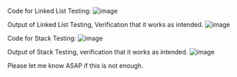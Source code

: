 Code for Linked List Testing:
![image](https://github.com/user-attachments/assets/bff2a3e7-3d32-49b5-8d0f-2e8f7b9635e7)

Output of Linked List Testing, Verification that it works as intended.
![image](https://github.com/user-attachments/assets/e5eb49e0-0424-4508-aef2-9b7b83a6ff1c)

Code for Stack Testing:
![image](https://github.com/user-attachments/assets/6d99eb1c-0653-41e4-8996-1a928b4661ab)

Output of Stack Testing, verification that it works as intended.
![image](https://github.com/user-attachments/assets/a420b673-d9b6-46c0-9a6c-fed6c5a05526)


Please let me know ASAP if this is not enough.
